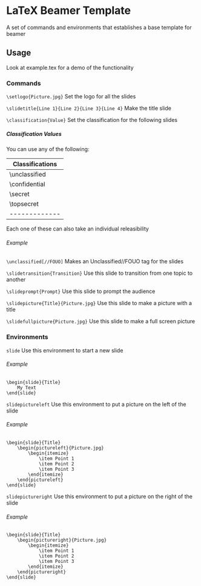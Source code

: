 # LaTeX Beamer Template

A set of commands and environments that establishes a base template for beamer

## Usage

Look at example.tex for a demo of the functionality

### Commands

`\setlogo{Picture.jpg}`
Set the logo for all the slides

`\slidetitle{Line 1}{Line 2}{Line 3}{Line 4}`
Make the title slide

`\classification{Value}`
Set the classification for the following slides

##### Classification Values

You can use any of the following:

| Classifications |
| ------------- |
| \unclassified |
| \confidential |
| \secret       |
| \topsecret    |
| ------------- |

Each one of these can also take an individual releasibility

###### Example
`\unclassified[//FOUO]`
Makes an Unclassified//FOUO tag for the slides

`\slidetransition{Transition}`
Use this slide to transition from one topic to another

`\slideprompt{Prompt}`
Use this slide to prompt the audience

`\slidepicture{Title}{Picture.jpg}`
Use this slide to make a picture with a title

`\slidefullpicture{Picture.jpg}`
Use this slide to make a full screen picture


### Environments
`slide`
Use this environment to start a new slide

###### Example

```
\begin{slide}{Title}
    My Text
\end{slide}
```

`slidepictureleft`
Use this environment to put a picture on the left of the slide

###### Example

```
\begin{slide}{Title}
    \begin{pictureleft}{Picture.jpg}
        \begin{itemize}
            \item Point 1
            \item Point 2
            \item Point 3
        \end{itemize}
    \end{pictureleft}
\end{slide}
```

`slidepictureright`
Use this environment to put a picture on the right of the slide

###### Example

```
\begin{slide}{Title}
    \begin{pictureright}{Picture.jpg}
        \begin{itemize}
            \item Point 1
            \item Point 2
            \item Point 3
        \end{itemize}
    \end{pictureright}
\end{slide}
```


